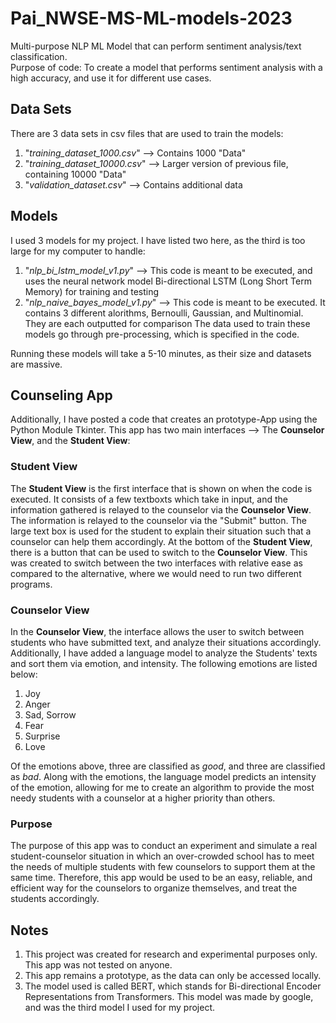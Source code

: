 # Pai_NWSE-MS-ML-models-2023
Multi-purpose NLP ML Model that can perform sentiment analysis/text classification.  
Purpose of code: To create a model that performs sentiment analysis with a high accuracy, and use it for different use cases.  
## Data Sets  
There are 3 data sets in csv files that are used to train the models:  
1. "*training_dataset_1000.csv*" --> Contains 1000 "Data"
2. "*training_dataset_10000.csv*" --> Larger version of previous file, containing 10000 "Data"
3. "*validation_dataset.csv*" --> Contains additional data  
## Models  
I used 3 models for my project. I have listed two here, as the third is too large for my computer to handle:
1. "*nlp_bi_lstm_model_v1.py*" --> This code is meant to be executed, and uses the neural network model Bi-directional LSTM (Long Short Term Memory) for training and testing
2. "*nlp_naive_bayes_model_v1.py*" --> This code is meant to be executed. It contains 3 different alorithms, Bernoulli, Gaussian, and Multinomial. They are each outputted for comparison
The data used to train these models go through pre-processing, which is specified in the code.
  
Running these models will take a 5-10 minutes, as their size and datasets are massive.
## Counseling App
Additionally, I have posted a code that creates an prototype-App using the Python Module Tkinter. This app has two main interfaces --> The **Counselor View**, and the **Student View**:
### Student View
The **Student View** is the first interface that is shown on when the code is executed. It consists of a few textboxts which take in input, and the information gathered is relayed to the counselor via the **Counselor View**. The information is relayed to the counselor via the "Submit" button. The large text box is used for the student to explain their situation such that a counselor can help them accordingly. At the bottom of the **Student View**, there is a button that can be used to switch to the **Counselor View**. This was created to switch between the two interfaces with relative ease as compared to the alternative, where we would need to run two different programs.
### Counselor View
In the **Counselor View**, the interface allows the user to switch between students who have submitted text, and analyze their situations accordingly. Additionally, I have added a language model to analyze the Students' texts and sort them via emotion, and intensity. The following emotions are listed below:  
1. Joy
2. Anger
3. Sad, Sorrow
4. Fear
5. Surprise
6. Love  
   
Of the emotions above, three are classified as *good*, and three are classified as *bad*. Along with the emotions, the language model predicts an intensity of the emotion, allowing for me to create an algorithm to provide the most needy students with a counselor at a higher priority than others.  
### Purpose
The purpose of this app was to conduct an experiment and simulate a real student-counselor situation in which an over-crowded school has to meet the needs of multiple students with few counselors to support them at the same time. Therefore, this app would be used to be an easy, reliable, and efficient way for the counselors to organize themselves, and treat the students accordingly.
## Notes
1. This project was created for research and experimental purposes only. This app was not tested on anyone.
2. This app remains a prototype, as the data can only be accessed locally.
3. The model used is called BERT, which stands for Bi-directional Encoder Representations from Transformers. This model was made by google, and was the third model I used for my project.
